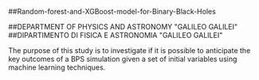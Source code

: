 ##Random-forest-and-XGBoost-model-for-Binary-Black-Holes

##DEPARTMENT OF PHYSICS AND ASTRONOMY "GALILEO GALILEI"
##DIPARTIMENTO DI FISICA E ASTRONOMIA "GALILEO GALILEI" 

The purpose of this study is to investigate if it is possible to anticipate the key outcomes of a BPS simulation given a set of initial variables using machine learning techniques.

